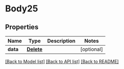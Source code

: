 # Body25

## Properties
Name | Type | Description | Notes
------------ | ------------- | ------------- | -------------
**data** | [**Delete**](Delete.md) |  | [optional] 

[[Back to Model list]](../README.md#documentation-for-models) [[Back to API list]](../README.md#documentation-for-api-endpoints) [[Back to README]](../README.md)

